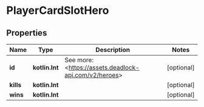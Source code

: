 
# PlayerCardSlotHero

## Properties
Name | Type | Description | Notes
------------ | ------------- | ------------- | -------------
**id** | **kotlin.Int** | See more: &lt;https://assets.deadlock-api.com/v2/heroes&gt; |  [optional]
**kills** | **kotlin.Int** |  |  [optional]
**wins** | **kotlin.Int** |  |  [optional]



